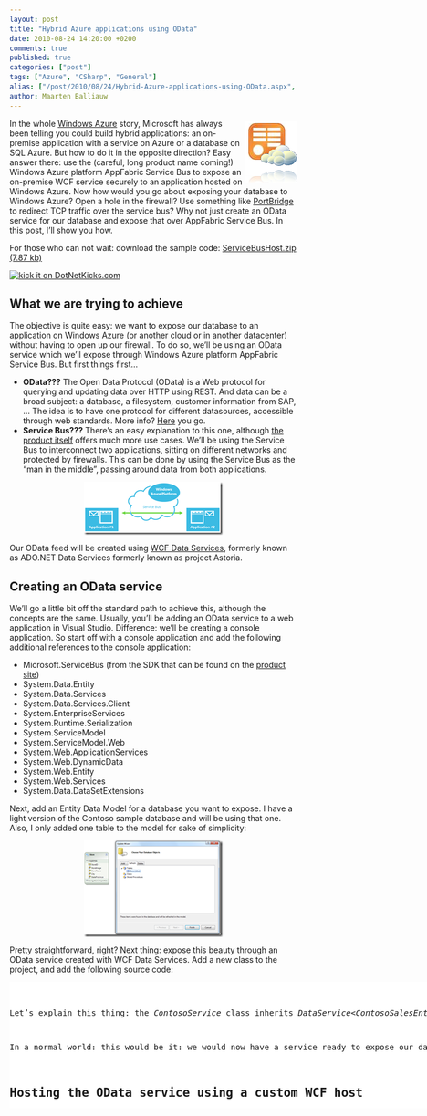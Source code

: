 ```yaml
---
layout: post
title: "Hybrid Azure applications using OData"
date: 2010-08-24 14:20:00 +0200
comments: true
published: true
categories: ["post"]
tags: ["Azure", "CSharp", "General"]
alias: ["/post/2010/08/24/Hybrid-Azure-applications-using-OData.aspx", "/post/2010/08/24/hybrid-azure-applications-using-odata.aspx"]
author: Maarten Balliauw
---
```

<p><a href="/images/OData%20in%20the%20cloud%20on%20Azure.png"><img style="background-image: none; border-right-width: 0px; margin: 5px 0px 5px 5px; padding-left: 0px; padding-right: 0px; display: inline; border-top-width: 0px; border-bottom-width: 0px; border-left-width: 0px; padding-top: 0px" title="OData in the cloud on Azure" src="/images/OData%20in%20the%20cloud%20on%20Azure_thumb.png" border="0" alt="OData in the cloud on Azure" width="90" height="108" align="right" /></a>In the whole <a href="http://www.azure.com" target="_blank">Windows Azure</a> story, Microsoft has always been telling you could build hybrid applications: an on-premise application with a service on Azure or a database on SQL Azure. But how to do it in the opposite direction? Easy answer there: use the (careful, long product name coming!) Windows Azure platform AppFabric Service Bus to expose an on-premise WCF service securely to an application hosted on Windows Azure. Now how would you go about exposing your database to Windows Azure? Open a hole in the firewall? Use something like <a href="http://blogs.msdn.com/b/clemensv/archive/2009/11/18/port-bridge.aspx" target="_blank">PortBridge</a> to redirect TCP traffic over the service bus? Why not just create an OData service for our database and expose that over AppFabric Service Bus. In this post, I&rsquo;ll show you how.</p>
<p>For those who can not wait: download the sample code: <a href="/files/2010/8/ServiceBusHost.zip">ServiceBusHost.zip (7.87 kb)</a></p>
<p><a href="http://www.dotnetkicks.com/kick/?url=/post/2010/08/24/Hybrid-Azure-applications-using-OData.aspx&amp;title=Hybrid Azure applications using OData">
                    <img src="http://www.dotnetkicks.com/Services/Images/KickItImageGenerator.ashx?url=/post/2010/08/24/Hybrid-Azure-applications-using-OData.aspx" border="0" alt="kick it on DotNetKicks.com" />
                  </a></p>
<h2>What we are trying to achieve</h2>
<p>The objective is quite easy: we want to expose our database to an application on Windows Azure (or another cloud or in another datacenter) without having to open up our firewall. To do so, we&rsquo;ll be using an OData service which we&rsquo;ll expose through Windows Azure platform AppFabric Service Bus. But first things first&hellip;</p>
<ul>
<li><strong>OData???</strong> The Open Data Protocol (OData) is a Web protocol for querying and updating data over HTTP using REST. And data can be a broad subject: a database, a filesystem, customer information from SAP, &hellip; The idea is to have one protocol for different datasources, accessible through web standards. More info? <a href="http://www.odata.org/" target="_blank">Here</a> you go. </li>
<li><strong>Service Bus???</strong> There&rsquo;s an easy explanation to this one, although <a href="http://www.microsoft.com/windowsazure/appfabric/default.aspx" target="_blank">the product itself</a> offers much more use cases. We&rsquo;ll be using the Service Bus to interconnect two applications, sitting on different networks and protected by firewalls. This can be done by using the Service Bus as the &ldquo;man in the middle&rdquo;, passing around data from both applications. </li>
</ul>
<p><a href="/images/image_57.png"><img style="background-image: none; border-right-width: 0px; margin: 5px auto; padding-left: 0px; padding-right: 0px; display: block; float: none; border-top-width: 0px; border-bottom-width: 0px; border-left-width: 0px; padding-top: 0px" title="Windows Azure platform AppFabric Service Bus" src="/images/image_thumb_29.png" border="0" alt="Windows Azure platform AppFabric Service Bus" width="244" height="93" /></a></p>
<p>Our OData feed will be created using <a href="http://msdn.microsoft.com/en-us/data/bb931106.aspx" target="_blank">WCF Data Services</a>, formerly known as ADO.NET Data Services formerly known as project Astoria.</p>
<h2>Creating an OData service</h2>
<p>We&rsquo;ll go a little bit off the standard path to achieve this, although the concepts are the same. Usually, you&rsquo;ll be adding an OData service to a web application in Visual Studio. Difference: we&rsquo;ll be creating a console application. So start off with a console application and add the following additional references to the console application:</p>
<ul>
<li>Microsoft.ServiceBus (from the SDK that can be found on the <a href="http://www.microsoft.com/windowsazure/appfabric/default.aspx" target="_blank">product site</a>) </li>
<li>System.Data.Entity </li>
<li>System.Data.Services </li>
<li>System.Data.Services.Client </li>
<li>System.EnterpriseServices </li>
<li>System.Runtime.Serialization </li>
<li>System.ServiceModel </li>
<li>System.ServiceModel.Web </li>
<li>System.Web.ApplicationServices </li>
<li>System.Web.DynamicData </li>
<li>System.Web.Entity </li>
<li>System.Web.Services </li>
<li>System.Data.DataSetExtensions </li>
</ul>
<p>Next, add an Entity Data Model for a database you want to expose. I have a light version of the Contoso sample database and will be using that one. Also, I only added one table to the model for sake of simplicity:</p>
<p><a href="/images/image_58.png"><img style="background-image: none; border-right-width: 0px; margin: 5px auto; padding-left: 0px; padding-right: 0px; display: block; float: none; border-top-width: 0px; border-bottom-width: 0px; border-left-width: 0px; padding-top: 0px" title="Entity Data Model for OData" src="/images/image_thumb_30.png" border="0" alt="Entity Data Model for OData" width="244" height="169" /></a></p>
<p>Pretty straightforward, right? Next thing: expose this beauty through an OData service created with WCF Data Services. Add a new class to the project, and add the following source code:</p>
<div id="scid:9D7513F9-C04C-4721-824A-2B34F0212519:30c80045-881c-43fb-8988-d4946d4c3112" class="wlWriterEditableSmartContent" style="padding-bottom: 0px; margin: 0px; padding-left: 0px; padding-right: 0px; display: inline; float: none; padding-top: 0px">
<pre style="background-color: white; width: 739px; height: 221px; overflow: auto;"><div><!--

Code highlighting produced by Actipro CodeHighlighter (freeware)
http://www.CodeHighlighter.com/

--><span style="color: #008080;"> 1</span> <span style="color: #0000FF;">public</span><span style="color: #000000;"> </span><span style="color: #0000FF;">class</span><span style="color: #000000;"> ContosoService : DataService</span><span style="color: #000000;">&lt;</span><span style="color: #000000;">ContosoSalesEntities</span><span style="color: #000000;">&gt;</span><span style="color: #000000;">
</span><span style="color: #008080;"> 2</span> <span style="color: #000000;">{
</span><span style="color: #008080;"> 3</span> <span style="color: #000000;">    </span><span style="color: #008000;">//</span><span style="color: #008000;"> This method is called only once to initialize service-wide policies.</span><span style="color: #008000;">
</span><span style="color: #008080;"> 4</span> <span style="color: #000000;">    </span><span style="color: #0000FF;">public</span><span style="color: #000000;"> </span><span style="color: #0000FF;">static</span><span style="color: #000000;"> </span><span style="color: #0000FF;">void</span><span style="color: #000000;"> InitializeService(DataServiceConfiguration config)
</span><span style="color: #008080;"> 5</span> <span style="color: #000000;">    {
</span><span style="color: #008080;"> 6</span> <span style="color: #000000;">        </span><span style="color: #008000;">//</span><span style="color: #008000;"> TODO: set rules to indicate which entity sets and service operations are visible, updatable, etc.
</span><span style="color: #008080;"> 7</span> <span style="color: #008000;">        </span><span style="color: #008000;">//</span><span style="color: #008000;"> Examples:
</span><span style="color: #008080;"> 8</span> <span style="color: #008000;">        </span><span style="color: #008000;">//</span><span style="color: #008000;"> config.SetEntitySetAccessRule("MyEntityset", EntitySetRights.AllRead);
</span><span style="color: #008080;"> 9</span> <span style="color: #008000;">        </span><span style="color: #008000;">//</span><span style="color: #008000;"> config.SetServiceOperationAccessRule("MyServiceOperation", ServiceOperationRights.All);</span><span style="color: #008000;">
</span><span style="color: #008080;">10</span> <span style="color: #000000;">        config.SetEntitySetAccessRule(</span><span style="color: #800000;">"</span><span style="color: #800000;">Store</span><span style="color: #800000;">"</span><span style="color: #000000;">, EntitySetRights.All);
</span><span style="color: #008080;">11</span> <span style="color: #000000;">        config.DataServiceBehavior.MaxProtocolVersion </span><span style="color: #000000;">=</span><span style="color: #000000;"> DataServiceProtocolVersion.V2;
</span><span style="color: #008080;">12</span> <span style="color: #000000;">    }
</span><span style="color: #008080;">13</span> <span style="color: #000000;">}</span></div></pre>
<!-- Code inserted with Steve Dunn's Windows Live Writer Code Formatter Plugin.  http://dunnhq.com --></div>
<p>Let&rsquo;s explain this thing: the <em>ContosoService</em> class inherits <em>DataService&lt;ContosoSalesEntities&gt;</em>, a ready-to-use service implementation which you pass the type of your Entity Data Model. In the <em>InitializeService</em> method, there&rsquo;s only one thing left to do: specify the access rules for entities. I chose to expose the entity set &ldquo;Store&rdquo; with all rights (read/write).</p>
<p>In a normal world: this would be it: we would now have a service ready to expose our database through OData. Quick, simple, flexible. But in our console application, there&rsquo;s a small problem: we are not hosting inside a web application, so we&rsquo;ll have to write the WCF hosting code ourselves.</p>
<h2>Hosting the OData service using a custom WCF host</h2>
<p>Since we&rsquo;re not hosting inside a web application but in a console application, there&rsquo;s some plumbing we need to do: set up our own WCF host and configure it accordingly.</p>
<p>Let&rsquo;s first work on our <em>App.config</em> file:</p>
<div id="scid:9D7513F9-C04C-4721-824A-2B34F0212519:6c197c57-0bb4-4902-ae0f-b69b16c9a2c9" class="wlWriterEditableSmartContent" style="padding-bottom: 0px; margin: 0px; padding-left: 0px; padding-right: 0px; display: inline; float: none; padding-top: 0px">
<pre style="background-color: white; width: 739px; height: 863px; overflow: auto;"><div><!--

Code highlighting produced by Actipro CodeHighlighter (freeware)
http://www.CodeHighlighter.com/

--><span style="color: #008080;"> 1</span> <span style="color: #0000FF;">&lt;?</span><span style="color: #FF00FF;">xml version="1.0"</span><span style="color: #0000FF;">?&gt;</span><span style="color: #000000;">
</span><span style="color: #008080;"> 2</span> <span style="color: #0000FF;">&lt;</span><span style="color: #800000;">configuration</span><span style="color: #0000FF;">&gt;</span><span style="color: #000000;">
</span><span style="color: #008080;"> 3</span> <span style="color: #000000;">  </span><span style="color: #0000FF;">&lt;</span><span style="color: #800000;">connectionStrings</span><span style="color: #0000FF;">&gt;</span><span style="color: #000000;">
</span><span style="color: #008080;"> 4</span> <span style="color: #000000;">    </span><span style="color: #0000FF;">&lt;</span><span style="color: #800000;">add </span><span style="color: #FF0000;">name</span><span style="color: #0000FF;">="ContosoSalesEntities"</span><span style="color: #FF0000;"> connectionString</span><span style="color: #0000FF;">="metadata=res://*/ContosoModel.csdl|res://*/ContosoModel.ssdl|res://*/ContosoModel.msl;provider=System.Data.SqlClient;provider connection string=&amp;quot;Data Source=.\SQLEXPRESS;Initial Catalog=ContosoSales;Integrated Security=True;MultipleActiveResultSets=True&amp;quot;"</span><span style="color: #FF0000;"> providerName</span><span style="color: #0000FF;">="System.Data.EntityClient"</span><span style="color: #0000FF;">/&gt;</span><span style="color: #000000;">
</span><span style="color: #008080;"> 5</span> <span style="color: #000000;">  </span><span style="color: #0000FF;">&lt;/</span><span style="color: #800000;">connectionStrings</span><span style="color: #0000FF;">&gt;</span><span style="color: #000000;">
</span><span style="color: #008080;"> 6</span> <span style="color: #000000;">  
</span><span style="color: #008080;"> 7</span> <span style="color: #000000;">  </span><span style="color: #0000FF;">&lt;</span><span style="color: #800000;">system.serviceModel</span><span style="color: #0000FF;">&gt;</span><span style="color: #000000;">
</span><span style="color: #008080;"> 8</span> <span style="color: #000000;">    </span><span style="color: #0000FF;">&lt;</span><span style="color: #800000;">services</span><span style="color: #0000FF;">&gt;</span><span style="color: #000000;">
</span><span style="color: #008080;"> 9</span> <span style="color: #000000;">      </span><span style="color: #0000FF;">&lt;</span><span style="color: #800000;">service </span><span style="color: #FF0000;">behaviorConfiguration</span><span style="color: #0000FF;">="contosoServiceBehavior"</span><span style="color: #FF0000;">
</span><span style="color: #008080;">10</span> <span style="color: #FF0000;">               name</span><span style="color: #0000FF;">="ServiceBusHost.ContosoService"</span><span style="color: #0000FF;">&gt;</span><span style="color: #000000;">
</span><span style="color: #008080;">11</span> <span style="color: #000000;">        </span><span style="color: #0000FF;">&lt;</span><span style="color: #800000;">host</span><span style="color: #0000FF;">&gt;</span><span style="color: #000000;">
</span><span style="color: #008080;">12</span> <span style="color: #000000;">          </span><span style="color: #0000FF;">&lt;</span><span style="color: #800000;">baseAddresses</span><span style="color: #0000FF;">&gt;</span><span style="color: #000000;">
</span><span style="color: #008080;">13</span> <span style="color: #000000;">            </span><span style="color: #0000FF;">&lt;</span><span style="color: #800000;">add </span><span style="color: #FF0000;">baseAddress</span><span style="color: #0000FF;">="http://localhost:8080/ContosoModel"</span><span style="color: #FF0000;"> </span><span style="color: #0000FF;">/&gt;</span><span style="color: #000000;">
</span><span style="color: #008080;">14</span> <span style="color: #000000;">          </span><span style="color: #0000FF;">&lt;/</span><span style="color: #800000;">baseAddresses</span><span style="color: #0000FF;">&gt;</span><span style="color: #000000;">
</span><span style="color: #008080;">15</span> <span style="color: #000000;">        </span><span style="color: #0000FF;">&lt;/</span><span style="color: #800000;">host</span><span style="color: #0000FF;">&gt;</span><span style="color: #000000;">
</span><span style="color: #008080;">16</span> <span style="color: #000000;">        </span><span style="color: #0000FF;">&lt;</span><span style="color: #800000;">endpoint </span><span style="color: #FF0000;">address</span><span style="color: #0000FF;">=""</span><span style="color: #FF0000;">
</span><span style="color: #008080;">17</span> <span style="color: #FF0000;">                  binding</span><span style="color: #0000FF;">="webHttpBinding"</span><span style="color: #FF0000;">
</span><span style="color: #008080;">18</span> <span style="color: #FF0000;">                  contract</span><span style="color: #0000FF;">="System.Data.Services.IRequestHandler"</span><span style="color: #FF0000;"> </span><span style="color: #0000FF;">/&gt;</span><span style="color: #000000;">
</span><span style="color: #008080;">19</span> <span style="color: #000000;">
</span><span style="color: #008080;">20</span> <span style="color: #000000;">        </span><span style="color: #0000FF;">&lt;</span><span style="color: #800000;">endpoint </span><span style="color: #FF0000;">address</span><span style="color: #0000FF;">="https://&lt;service_namespace&gt;.servicebus.windows.net/ContosoModel/"</span><span style="color: #FF0000;">
</span><span style="color: #008080;">21</span> <span style="color: #FF0000;">                  binding</span><span style="color: #0000FF;">="webHttpRelayBinding"</span><span style="color: #FF0000;">
</span><span style="color: #008080;">22</span> <span style="color: #FF0000;">                  bindingConfiguration</span><span style="color: #0000FF;">="contosoServiceConfiguration"</span><span style="color: #FF0000;">
</span><span style="color: #008080;">23</span> <span style="color: #FF0000;">                  contract</span><span style="color: #0000FF;">="System.Data.Services.IRequestHandler"</span><span style="color: #FF0000;">
</span><span style="color: #008080;">24</span> <span style="color: #FF0000;">                  behaviorConfiguration</span><span style="color: #0000FF;">="serviceBusCredentialBehavior"</span><span style="color: #FF0000;"> </span><span style="color: #0000FF;">/&gt;</span><span style="color: #000000;">
</span><span style="color: #008080;">25</span> <span style="color: #000000;">      </span><span style="color: #0000FF;">&lt;/</span><span style="color: #800000;">service</span><span style="color: #0000FF;">&gt;</span><span style="color: #000000;">
</span><span style="color: #008080;">26</span> <span style="color: #000000;">    </span><span style="color: #0000FF;">&lt;/</span><span style="color: #800000;">services</span><span style="color: #0000FF;">&gt;</span><span style="color: #000000;">
</span><span style="color: #008080;">27</span> <span style="color: #000000;">    </span><span style="color: #0000FF;">&lt;</span><span style="color: #800000;">serviceHostingEnvironment </span><span style="color: #FF0000;">aspNetCompatibilityEnabled</span><span style="color: #0000FF;">="true"</span><span style="color: #FF0000;"> </span><span style="color: #0000FF;">/&gt;</span><span style="color: #000000;">
</span><span style="color: #008080;">28</span> <span style="color: #000000;">    
</span><span style="color: #008080;">29</span> <span style="color: #000000;">    </span><span style="color: #0000FF;">&lt;</span><span style="color: #800000;">behaviors</span><span style="color: #0000FF;">&gt;</span><span style="color: #000000;">
</span><span style="color: #008080;">30</span> <span style="color: #000000;">      </span><span style="color: #0000FF;">&lt;</span><span style="color: #800000;">serviceBehaviors</span><span style="color: #0000FF;">&gt;</span><span style="color: #000000;">
</span><span style="color: #008080;">31</span> <span style="color: #000000;">        </span><span style="color: #0000FF;">&lt;</span><span style="color: #800000;">behavior </span><span style="color: #FF0000;">name</span><span style="color: #0000FF;">="contosoServiceBehavior"</span><span style="color: #0000FF;">&gt;</span><span style="color: #000000;">
</span><span style="color: #008080;">32</span> <span style="color: #000000;">          </span><span style="color: #0000FF;">&lt;</span><span style="color: #800000;">serviceMetadata </span><span style="color: #FF0000;">httpGetEnabled</span><span style="color: #0000FF;">="true"</span><span style="color: #FF0000;"> </span><span style="color: #0000FF;">/&gt;</span><span style="color: #000000;">
</span><span style="color: #008080;">33</span> <span style="color: #000000;">          </span><span style="color: #0000FF;">&lt;</span><span style="color: #800000;">serviceDebug </span><span style="color: #FF0000;">includeExceptionDetailInFaults</span><span style="color: #0000FF;">="True"</span><span style="color: #FF0000;"> </span><span style="color: #0000FF;">/&gt;</span><span style="color: #000000;">
</span><span style="color: #008080;">34</span> <span style="color: #000000;">        </span><span style="color: #0000FF;">&lt;/</span><span style="color: #800000;">behavior</span><span style="color: #0000FF;">&gt;</span><span style="color: #000000;">
</span><span style="color: #008080;">35</span> <span style="color: #000000;">      </span><span style="color: #0000FF;">&lt;/</span><span style="color: #800000;">serviceBehaviors</span><span style="color: #0000FF;">&gt;</span><span style="color: #000000;">
</span><span style="color: #008080;">36</span> <span style="color: #000000;">
</span><span style="color: #008080;">37</span> <span style="color: #000000;">      </span><span style="color: #0000FF;">&lt;</span><span style="color: #800000;">endpointBehaviors</span><span style="color: #0000FF;">&gt;</span><span style="color: #000000;">
</span><span style="color: #008080;">38</span> <span style="color: #000000;">        </span><span style="color: #0000FF;">&lt;</span><span style="color: #800000;">behavior </span><span style="color: #FF0000;">name</span><span style="color: #0000FF;">="serviceBusCredentialBehavior"</span><span style="color: #0000FF;">&gt;</span><span style="color: #000000;">
</span><span style="color: #008080;">39</span> <span style="color: #000000;">          </span><span style="color: #0000FF;">&lt;</span><span style="color: #800000;">transportClientEndpointBehavior </span><span style="color: #FF0000;">credentialType</span><span style="color: #0000FF;">="SharedSecret"</span><span style="color: #0000FF;">&gt;</span><span style="color: #000000;">
</span><span style="color: #008080;">40</span> <span style="color: #000000;">            </span><span style="color: #0000FF;">&lt;</span><span style="color: #800000;">clientCredentials</span><span style="color: #0000FF;">&gt;</span><span style="color: #000000;">
</span><span style="color: #008080;">41</span> <span style="color: #000000;">              </span><span style="color: #0000FF;">&lt;</span><span style="color: #800000;">sharedSecret </span><span style="color: #FF0000;">issuerName</span><span style="color: #0000FF;">="owner"</span><span style="color: #FF0000;"> issuerSecret</span><span style="color: #0000FF;">="&lt;secret_from_portal&gt;"</span><span style="color: #FF0000;"> </span><span style="color: #0000FF;">/&gt;</span><span style="color: #000000;">
</span><span style="color: #008080;">42</span> <span style="color: #000000;">            </span><span style="color: #0000FF;">&lt;/</span><span style="color: #800000;">clientCredentials</span><span style="color: #0000FF;">&gt;</span><span style="color: #000000;">
</span><span style="color: #008080;">43</span> <span style="color: #000000;">          </span><span style="color: #0000FF;">&lt;/</span><span style="color: #800000;">transportClientEndpointBehavior</span><span style="color: #0000FF;">&gt;</span><span style="color: #000000;">
</span><span style="color: #008080;">44</span> <span style="color: #000000;">        </span><span style="color: #0000FF;">&lt;/</span><span style="color: #800000;">behavior</span><span style="color: #0000FF;">&gt;</span><span style="color: #000000;">
</span><span style="color: #008080;">45</span> <span style="color: #000000;">      </span><span style="color: #0000FF;">&lt;/</span><span style="color: #800000;">endpointBehaviors</span><span style="color: #0000FF;">&gt;</span><span style="color: #000000;">
</span><span style="color: #008080;">46</span> <span style="color: #000000;">    </span><span style="color: #0000FF;">&lt;/</span><span style="color: #800000;">behaviors</span><span style="color: #0000FF;">&gt;</span><span style="color: #000000;">
</span><span style="color: #008080;">47</span> <span style="color: #000000;">
</span><span style="color: #008080;">48</span> <span style="color: #000000;">    </span><span style="color: #0000FF;">&lt;</span><span style="color: #800000;">bindings</span><span style="color: #0000FF;">&gt;</span><span style="color: #000000;">
</span><span style="color: #008080;">49</span> <span style="color: #000000;">      </span><span style="color: #0000FF;">&lt;</span><span style="color: #800000;">webHttpRelayBinding</span><span style="color: #0000FF;">&gt;</span><span style="color: #000000;">
</span><span style="color: #008080;">50</span> <span style="color: #000000;">        </span><span style="color: #0000FF;">&lt;</span><span style="color: #800000;">binding </span><span style="color: #FF0000;">name</span><span style="color: #0000FF;">="contosoServiceConfiguration"</span><span style="color: #0000FF;">&gt;</span><span style="color: #000000;">
</span><span style="color: #008080;">51</span> <span style="color: #000000;">          </span><span style="color: #0000FF;">&lt;</span><span style="color: #800000;">security </span><span style="color: #FF0000;">relayClientAuthenticationType</span><span style="color: #0000FF;">="None"</span><span style="color: #FF0000;"> </span><span style="color: #0000FF;">/&gt;</span><span style="color: #000000;">
</span><span style="color: #008080;">52</span> <span style="color: #000000;">        </span><span style="color: #0000FF;">&lt;/</span><span style="color: #800000;">binding</span><span style="color: #0000FF;">&gt;</span><span style="color: #000000;">
</span><span style="color: #008080;">53</span> <span style="color: #000000;">      </span><span style="color: #0000FF;">&lt;/</span><span style="color: #800000;">webHttpRelayBinding</span><span style="color: #0000FF;">&gt;</span><span style="color: #000000;">
</span><span style="color: #008080;">54</span> <span style="color: #000000;">    </span><span style="color: #0000FF;">&lt;/</span><span style="color: #800000;">bindings</span><span style="color: #0000FF;">&gt;</span><span style="color: #000000;">
</span><span style="color: #008080;">55</span> <span style="color: #000000;">  </span><span style="color: #0000FF;">&lt;/</span><span style="color: #800000;">system.serviceModel</span><span style="color: #0000FF;">&gt;</span><span style="color: #000000;">
</span><span style="color: #008080;">56</span> <span style="color: #0000FF;">&lt;/</span><span style="color: #800000;">configuration</span><span style="color: #0000FF;">&gt;</span></div></pre>
<!-- Code inserted with Steve Dunn's Windows Live Writer Code Formatter Plugin.  http://dunnhq.com --></div>
<p>There's a lot of stuff going on in there!</p>
<ul>
<li>The connection string to my on-premise database is specified</li>
<li>The WCF service is configured</li>
</ul>
<p>To be honest: that second bullet is a bunch of work&hellip;</p>
<ul>
<li>We specify 2 endpoints: one local (so we can access the OData service from our local network) and one on the service bus, hence the <em>https://&lt;service_namespace&gt;.servicebus.windows.net/ContosoModel/</em> URL.</li>
<li>The service bus endpoint has 2 behaviors specified: the service behavior is configured to allow metadata retrieval. The endpoint behavior is configured to use the service bus credentials (that can be found on the AppFabric portal site once logged in) when connecting to the service bus.</li>
<li>The <em>webHttpRelayBinding</em>, a new binding type for Windows Azure AppFabric Service Bus, is configured to use no authentication when someone connects to it. That way, we will have an OData service that is accessible from the Internet for anyone.</li>
</ul>
<p>With that configuration in place, we can start building our WCF service host in code. Here&rsquo;s the full blown snippet:</p>
<div id="scid:9D7513F9-C04C-4721-824A-2B34F0212519:5770e418-66cb-4afe-902a-77ac976d2ad5" class="wlWriterEditableSmartContent" style="padding-bottom: 0px; margin: 0px; padding-left: 0px; padding-right: 0px; display: inline; float: none; padding-top: 0px">
<pre style="background-color: white; width: 739px; height: 574px; overflow: auto;"><div><!--

Code highlighting produced by Actipro CodeHighlighter (freeware)
http://www.CodeHighlighter.com/

--><span style="color: #008080;"> 1</span> <span style="color: #0000FF;">class</span><span style="color: #000000;"> Program
</span><span style="color: #008080;"> 2</span> <span style="color: #000000;">{
</span><span style="color: #008080;"> 3</span> <span style="color: #000000;">    </span><span style="color: #0000FF;">static</span><span style="color: #000000;"> </span><span style="color: #0000FF;">void</span><span style="color: #000000;"> Main(</span><span style="color: #0000FF;">string</span><span style="color: #000000;">[] args)
</span><span style="color: #008080;"> 4</span> <span style="color: #000000;">    {
</span><span style="color: #008080;"> 5</span> <span style="color: #000000;">        ServiceBusEnvironment.SystemConnectivity.Mode </span><span style="color: #000000;">=</span><span style="color: #000000;"> ConnectivityMode.AutoDetect;
</span><span style="color: #008080;"> 6</span> <span style="color: #000000;">
</span><span style="color: #008080;"> 7</span> <span style="color: #000000;">        </span><span style="color: #0000FF;">using</span><span style="color: #000000;"> (ServiceHost serviceHost </span><span style="color: #000000;">=</span><span style="color: #000000;"> </span><span style="color: #0000FF;">new</span><span style="color: #000000;"> WebServiceHost(</span><span style="color: #0000FF;">typeof</span><span style="color: #000000;">(ContosoService)))
</span><span style="color: #008080;"> 8</span> <span style="color: #000000;">        {
</span><span style="color: #008080;"> 9</span> <span style="color: #000000;">            </span><span style="color: #0000FF;">try</span><span style="color: #000000;">
</span><span style="color: #008080;">10</span> <span style="color: #000000;">            {
</span><span style="color: #008080;">11</span> <span style="color: #000000;">                </span><span style="color: #008000;">//</span><span style="color: #008000;"> Open the ServiceHost to start listening for messages.</span><span style="color: #008000;">
</span><span style="color: #008080;">12</span> <span style="color: #000000;">                serviceHost.Open(TimeSpan.FromSeconds(</span><span style="color: #800080;">30</span><span style="color: #000000;">));
</span><span style="color: #008080;">13</span> <span style="color: #000000;">
</span><span style="color: #008080;">14</span> <span style="color: #000000;">                </span><span style="color: #008000;">//</span><span style="color: #008000;"> The service can now be accessed.</span><span style="color: #008000;">
</span><span style="color: #008080;">15</span> <span style="color: #000000;">                Console.WriteLine(</span><span style="color: #800000;">"</span><span style="color: #800000;">The service is ready.</span><span style="color: #800000;">"</span><span style="color: #000000;">);
</span><span style="color: #008080;">16</span> <span style="color: #000000;">                </span><span style="color: #0000FF;">foreach</span><span style="color: #000000;"> (var endpoint </span><span style="color: #0000FF;">in</span><span style="color: #000000;"> serviceHost.Description.Endpoints)
</span><span style="color: #008080;">17</span> <span style="color: #000000;">                {
</span><span style="color: #008080;">18</span> <span style="color: #000000;">                    Console.WriteLine(</span><span style="color: #800000;">"</span><span style="color: #800000;"> - </span><span style="color: #800000;">"</span><span style="color: #000000;"> </span><span style="color: #000000;">+</span><span style="color: #000000;"> endpoint.Address.Uri);
</span><span style="color: #008080;">19</span> <span style="color: #000000;">                }
</span><span style="color: #008080;">20</span> <span style="color: #000000;">                Console.WriteLine(</span><span style="color: #800000;">"</span><span style="color: #800000;">Press &lt;ENTER&gt; to terminate service.</span><span style="color: #800000;">"</span><span style="color: #000000;">);
</span><span style="color: #008080;">21</span> <span style="color: #000000;">                Console.ReadLine();
</span><span style="color: #008080;">22</span> <span style="color: #000000;">
</span><span style="color: #008080;">23</span> <span style="color: #000000;">                </span><span style="color: #008000;">//</span><span style="color: #008000;"> Close the ServiceHost.</span><span style="color: #008000;">
</span><span style="color: #008080;">24</span> <span style="color: #000000;">                serviceHost.Close();
</span><span style="color: #008080;">25</span> <span style="color: #000000;">            }
</span><span style="color: #008080;">26</span> <span style="color: #000000;">            </span><span style="color: #0000FF;">catch</span><span style="color: #000000;"> (TimeoutException timeProblem)
</span><span style="color: #008080;">27</span> <span style="color: #000000;">            {
</span><span style="color: #008080;">28</span> <span style="color: #000000;">                Console.WriteLine(timeProblem.Message);
</span><span style="color: #008080;">29</span> <span style="color: #000000;">                Console.ReadLine();
</span><span style="color: #008080;">30</span> <span style="color: #000000;">            }
</span><span style="color: #008080;">31</span> <span style="color: #000000;">            </span><span style="color: #0000FF;">catch</span><span style="color: #000000;"> (CommunicationException commProblem)
</span><span style="color: #008080;">32</span> <span style="color: #000000;">            {
</span><span style="color: #008080;">33</span> <span style="color: #000000;">                Console.WriteLine(commProblem.Message);
</span><span style="color: #008080;">34</span> <span style="color: #000000;">                Console.ReadLine();
</span><span style="color: #008080;">35</span> <span style="color: #000000;">            }
</span><span style="color: #008080;">36</span> <span style="color: #000000;">        }
</span><span style="color: #008080;">37</span> <span style="color: #000000;">    }
</span><span style="color: #008080;">38</span> <span style="color: #000000;">}</span></div></pre>
<!-- Code inserted with Steve Dunn's Windows Live Writer Code Formatter Plugin.  http://dunnhq.com --></div>
<p>We&rsquo;ve just created our hosting environment, completely configured using the configuration file for WCF. The important thing to note here is that we&rsquo;re spinning up a <em>WebServiceHost</em>, and that we&rsquo;re using it to host multiple endpoints. Compile, run, F5, and here&rsquo;s what happens:</p>
<p><a href="/images/image_59.png"><img style="background-image: none; border-bottom: 0px; border-left: 0px; margin: 5px auto; padding-left: 0px; padding-right: 0px; display: block; float: none; border-top: 0px; border-right: 0px; padding-top: 0px" title="Command line WCF hosting for AppFabric service bus" src="/images/image_thumb_31.png" border="0" alt="Command line WCF hosting for AppFabric service bus" width="244" height="125" /></a></p>
<h2>Consuming the feed</h2>
<p>Now just leave that host running and browse to the public service bus endpoint for your OData service, i.e. <em>https://&lt;service_namespace&gt;.servicebus.windows.net/ContosoModel/</em>:</p>
<p><a href="/images/image_60.png"><img style="background-image: none; border-bottom: 0px; border-left: 0px; margin: 5px auto; padding-left: 0px; padding-right: 0px; display: block; float: none; border-top: 0px; border-right: 0px; padding-top: 0px" title="Consuming OData over service bus" src="/images/image_thumb_32.png" border="0" alt="Consuming OData over service bus" width="244" height="75" /></a></p>
<p>There&rsquo;s two reactions possible now: &ldquo;So, this is a service?&rdquo; and &ldquo;WOW! I actually connected to my local SQL Server database using a public URL and I did not have to call IT to open up the firewall!&rdquo;. I&rsquo;d go for the latter&hellip;</p>
<p>Of course, you can also consume the feed from code. Open up a new project in Visual Studio, and add a service reference for the public service bus address:</p>
<p><a href="/images/Untitled.png"><img style="background-image: none; border-bottom: 0px; border-left: 0px; margin: 5px auto; padding-left: 0px; padding-right: 0px; display: block; float: none; border-top: 0px; border-right: 0px; padding-top: 0px" title="Add reference OData" src="/images/Untitled_thumb.png" border="0" alt="Add reference OData" width="244" height="154" /></a></p>
<p>The only thing left now is consuming it, for example using this code snippet:</p>
<div id="scid:9D7513F9-C04C-4721-824A-2B34F0212519:fa126b92-c3ba-4f37-9076-da9ebf2982e3" class="wlWriterEditableSmartContent" style="padding-bottom: 0px; margin: 0px; padding-left: 0px; padding-right: 0px; display: inline; float: none; padding-top: 0px">
<pre style="background-color: white; width: 739px; height: 199px; overflow: auto;"><div><!--

Code highlighting produced by Actipro CodeHighlighter (freeware)
http://www.CodeHighlighter.com/

--><span style="color: #008080;"> 1</span> <span style="color: #0000FF;">class</span><span style="color: #000000;"> Program
</span><span style="color: #008080;"> 2</span> <span style="color: #000000;">{
</span><span style="color: #008080;"> 3</span> <span style="color: #000000;">    </span><span style="color: #0000FF;">static</span><span style="color: #000000;"> </span><span style="color: #0000FF;">void</span><span style="color: #000000;"> Main(</span><span style="color: #0000FF;">string</span><span style="color: #000000;">[] args)
</span><span style="color: #008080;"> 4</span> <span style="color: #000000;">    {
</span><span style="color: #008080;"> 5</span> <span style="color: #000000;">        var odataService </span><span style="color: #000000;">=</span><span style="color: #000000;">
</span><span style="color: #008080;"> 6</span> <span style="color: #000000;">            </span><span style="color: #0000FF;">new</span><span style="color: #000000;"> ContosoSalesEntities(
</span><span style="color: #008080;"> 7</span> <span style="color: #000000;">                </span><span style="color: #0000FF;">new</span><span style="color: #000000;"> Uri(</span><span style="color: #800000;">"</span><span style="color: #800000;">https://&lt;service_namespace&gt;.servicebus.windows.net/ContosoModel/</span><span style="color: #800000;">"</span><span style="color: #000000;">));
</span><span style="color: #008080;"> 8</span> <span style="color: #000000;">        var store </span><span style="color: #000000;">=</span><span style="color: #000000;"> odataService.Store.Take(</span><span style="color: #800080;">1</span><span style="color: #000000;">).ToList().First();
</span><span style="color: #008080;"> 9</span> <span style="color: #000000;">
</span><span style="color: #008080;">10</span> <span style="color: #000000;">        Console.WriteLine(</span><span style="color: #800000;">"</span><span style="color: #800000;">Store: </span><span style="color: #800000;">"</span><span style="color: #000000;"> </span><span style="color: #000000;">+</span><span style="color: #000000;"> store.StoreName);
</span><span style="color: #008080;">11</span> <span style="color: #000000;">        Console.ReadLine();
</span><span style="color: #008080;">12</span> <span style="color: #000000;">    }
</span><span style="color: #008080;">13</span> <span style="color: #000000;">}</span></div></pre>
<!-- Code inserted with Steve Dunn's Windows Live Writer Code Formatter Plugin.  http://dunnhq.com --></div>
<p>(Do not that updates do not work out-of-the-box, you&rsquo;ll have to use a small portion of magic on the server side to fix that&hellip; I&rsquo;ll try to follow up on that one.)</p>
<h2>Conclusion</h2>
<p>That was quite easy! Of course, if you need full access to your database, you are currently stuck with <a href="http://blogs.msdn.com/b/clemensv/archive/2009/11/18/port-bridge.aspx" target="_blank">PortBridge</a> or similar solutions. I am not completely exposing my database to the outside world: there&rsquo;s an extra level of control in the EDMX model where I can choose which datasets to expose and which not. The WCF Data Services class I created allows for specifying user access rights per dataset.</p>
<p>Download sample code: <a href="/files/2010/8/ServiceBusHost.zip">ServiceBusHost.zip (7.87 kb)</a></p>
<p><a href="http://www.dotnetkicks.com/kick/?url=/post/2010/08/24/Hybrid-Azure-applications-using-OData.aspx&amp;title=Hybrid Azure applications using OData">
                    <img src="http://www.dotnetkicks.com/Services/Images/KickItImageGenerator.ashx?url=/post/2010/08/24/Hybrid-Azure-applications-using-OData.aspx" border="0" alt="kick it on DotNetKicks.com" />
                  </a></p>

{% include imported_disclaimer.html %}

